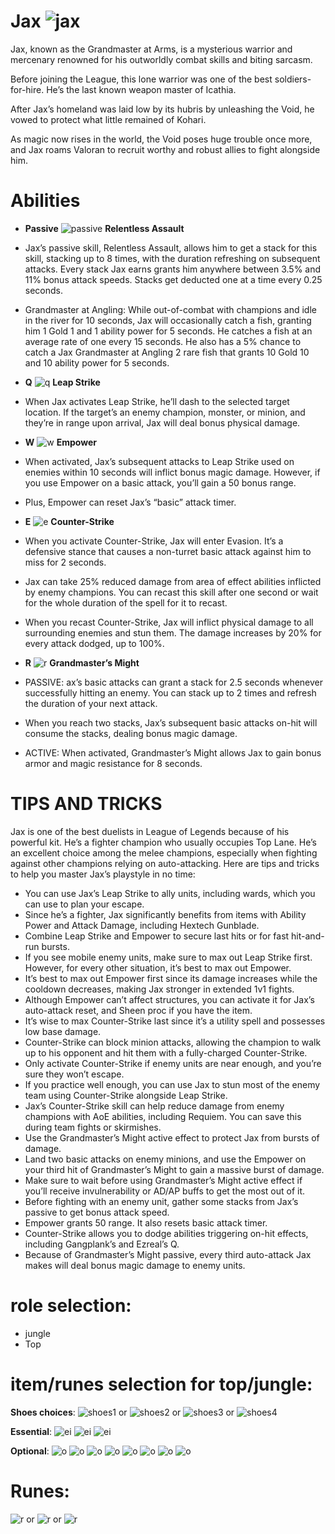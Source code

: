 # Jax ![jax](https://static.wikia.nocookie.net/leagueoflegends/images/f/f5/Jax_OriginalSquare.png/revision/latest/scale-to-width-down/42?cb=20230926225838)

Jax, known as the Grandmaster at Arms, is a mysterious warrior and mercenary renowned for his outworldly combat skills and biting sarcasm.

Before joining the League, this lone warrior was one of the best soldiers-for-hire. He’s the last known weapon master of Icathia.

After Jax’s homeland was laid low by its hubris by unleashing the Void, he vowed to protect what little remained of Kohari.

As magic now rises in the world, the Void poses huge trouble once more, and Jax roams Valoran to recruit worthy and robust allies to fight alongside him.


# Abilities
- **Passive** ![passive](https://static.wikia.nocookie.net/leagueoflegends/images/2/2d/Jax_Relentless_Assault.png/revision/latest?cb=20230929221538) **Relentless Assault** 
- Jax’s passive skill, Relentless Assault, allows him to get a stack for this skill, stacking up to 8 times, with the duration refreshing on subsequent attacks.
Every stack Jax earns grants him anywhere between 3.5% and 11% bonus attack speeds. Stacks get deducted one at a time every 0.25 seconds.

- Grandmaster at Angling: While out-of-combat with champions and idle in the river for 10 seconds, Jax will occasionally catch a fish, granting him 1 Gold 1 and 1 ability power for 5 seconds. He catches a fish at an average rate of one every 15 seconds. He also has a 5% chance to catch a Jax Grandmaster at Angling 2 rare fish that grants 10 Gold 10 and 10 ability power for 5 seconds.
  
- **Q** ![q](https://static.wikia.nocookie.net/leagueoflegends/images/c/ca/Jax_Leap_Strike.png/revision/latest?cb=20230929221423) **Leap Strike**
- When Jax activates Leap Strike, he’ll dash to the selected target location. If the target’s an enemy champion, monster, or minion, and they’re in range upon arrival, Jax will deal bonus physical damage.
  
- **W** ![w](https://static.wikia.nocookie.net/leagueoflegends/images/5/57/Jax_Empower.png/revision/latest?cb=20230929221204) **Empower**
- When activated, Jax’s subsequent attacks to Leap Strike used on enemies within 10 seconds will inflict bonus magic damage. However, if you use Empower on a basic attack, you’ll gain a 50 bonus range.
- Plus, Empower can reset Jax’s “basic” attack timer.
  
- **E** ![e](https://static.wikia.nocookie.net/leagueoflegends/images/9/9b/Jax_Counter_Strike.png/revision/latest?cb=20230929221107) **Counter-Strike**
- When you activate Counter-Strike, Jax will enter Evasion. It’s a defensive stance that causes a non-turret basic attack against him to miss for 2 seconds.
- Jax can take 25% reduced damage from area of effect abilities inflicted by enemy champions. You can recast this skill after one second or wait for the whole duration of the spell for it to recast.
- When you recast Counter-Strike, Jax will inflict physical damage to all surrounding enemies and stun them. The damage increases by 20% for every attack dodged, up to 100%.
  
- **R** ![r](https://static.wikia.nocookie.net/leagueoflegends/images/7/7f/Jax_Grandmaster-At-Arms.png/revision/latest?cb=20230929221259) **Grandmaster’s Might**
- PASSIVE: ax’s basic attacks can grant a stack for 2.5 seconds whenever successfully hitting an enemy. You can stack up to 2 times and refresh the duration of your next attack.
- When you reach two stacks, Jax’s subsequent basic attacks on-hit will consume the stacks, dealing bonus magic damage. 
- ACTIVE: When activated, Grandmaster’s Might allows Jax to gain bonus armor and magic resistance for 8 seconds.

# TIPS AND TRICKS

Jax is one of the best duelists in League of Legends because of his powerful kit. He’s a fighter champion who usually occupies Top Lane. He’s an excellent choice among the melee champions, especially when fighting against other champions relying on auto-attacking.
Here are tips and tricks to help you master Jax’s playstyle in no time:

- You can use Jax’s Leap Strike to ally units, including wards, which you can use to plan your escape. 
- Since he’s a fighter, Jax significantly benefits from items with Ability Power and Attack Damage, including Hextech Gunblade. 
- Combine Leap Strike and Empower to secure last hits or for fast hit-and-run bursts. 
- If you see mobile enemy units, make sure to max out Leap Strike first. However, for every other situation, it’s best to max out Empower. 
- It’s best to max out Empower first since its damage increases while the cooldown decreases, making Jax stronger in extended 1v1 fights. 
- Although Empower can’t affect structures, you can activate it for Jax’s auto-attack reset, and Sheen proc if you have the item. 
- It’s wise to max Counter-Strike last since it’s a utility spell and possesses low base damage. 
- Counter-Strike can block minion attacks, allowing the champion to walk up to his opponent and hit them with a fully-charged Counter-Strike. 
- Only activate Counter-Strike if enemy units are near enough, and you’re sure they won’t escape. 
- If you practice well enough, you can use Jax to stun most of the enemy team using Counter-Strike alongside Leap Strike. 
- Jax’s Counter-Strike skill can help reduce damage from enemy champions with AoE abilities, including Requiem. You can save this during team fights or skirmishes. 
- Use the Grandmaster’s Might active effect to protect Jax from bursts of damage. 
- Land two basic attacks on enemy minions, and use the Empower on your third hit of Grandmaster’s Might to gain a massive burst of damage. 
- Make sure to wait before using Grandmaster’s Might active effect if you’ll receive invulnerability or AD/AP buffs to get the most out of it. 
- Before fighting with an enemy unit, gather some stacks from Jax’s passive to get bonus attack speed. 
- Empower grants 50 range. It also resets basic attack timer. 
- Counter-Strike allows you to dodge abilities triggering on-hit effects, including Gangplank’s and Ezreal’s Q. 
- Because of Grandmaster’s Might passive, every third auto-attack Jax makes will deal bonus magic damage to enemy units.

# role selection:
- jungle
- Top

# item/runes selection for top/jungle:
**Shoes choices**:
![shoes1](https://static.wikia.nocookie.net/leagueoflegends/images/1/14/Ionian_Boots_of_Lucidity_item.png/revision/latest/scale-to-width-down/40?cb=20201029200352) or
![shoes2](https://static.wikia.nocookie.net/leagueoflegends/images/b/be/Plated_Steelcaps_item.png/revision/latest/scale-to-width-down/40?cb=20201029223540) or
![shoes3](https://static.wikia.nocookie.net/leagueoflegends/images/9/96/Mercury%27s_Treads_item.png/revision/latest/scale-to-width-down/40?cb=20201027211544) or
![shoes4](https://static.wikia.nocookie.net/leagueoflegends/images/6/69/Boots_of_Swiftness_item.png/revision/latest/scale-to-width-down/40?cb=20201027193506)

**Essential**:
![ei](https://static.wikia.nocookie.net/leagueoflegends/images/3/3d/Trinity_Force_item.png/revision/latest/scale-to-width-down/40?cb=20201102200650)
![ei](https://static.wikia.nocookie.net/leagueoflegends/images/1/1c/Spear_of_Shojin_item.png/revision/latest/scale-to-width-down/40?cb=20221020150439)
![ei](https://static.wikia.nocookie.net/leagueoflegends/images/4/4f/Sundered_Sky_item.png/revision/latest/scale-to-width-down/40?cb=20231122033514)

**Optional**:
![o](https://static.wikia.nocookie.net/leagueoflegends/images/8/8f/Abyssal_Mask_item.png/revision/latest/scale-to-width-down/40?cb=20221019161205)
![o](https://static.wikia.nocookie.net/leagueoflegends/images/2/2f/Blade_of_the_Ruined_King_item.png/revision/latest/scale-to-width-down/40?cb=20230505015415)
![o](https://static.wikia.nocookie.net/leagueoflegends/images/1/1c/Death%27s_Dance_item.png/revision/latest/scale-to-width-down/40?cb=20221019161938)
![o](https://static.wikia.nocookie.net/leagueoflegends/images/3/37/Force_of_Nature_item.png/revision/latest/scale-to-width-down/40?cb=20201118204335)
![o](https://static.wikia.nocookie.net/leagueoflegends/images/5/58/Frozen_Heart_item.png/revision/latest/scale-to-width-down/40?cb=20210904173935)
![o](https://static.wikia.nocookie.net/leagueoflegends/images/c/c7/Jak%27Sho%2C_The_Protean_item.png/revision/latest/scale-to-width-down/40?cb=20221019174444)
![o](https://static.wikia.nocookie.net/leagueoflegends/images/9/9b/Sterak%27s_Gage_item.png/revision/latest/scale-to-width-down/40?cb=20201027215554)
![o](https://static.wikia.nocookie.net/leagueoflegends/images/1/16/Wit%27s_End_item.png/revision/latest/scale-to-width-down/40?cb=20201027220422)

# Runes:
![r](https://static.wikia.nocookie.net/leagueoflegends/images/f/f2/Lethal_Tempo_rune.png/revision/latest/scale-to-width-down/52?cb=20171126182145) or
![r](https://static.wikia.nocookie.net/leagueoflegends/images/2/20/Conqueror_rune.png/revision/latest/scale-to-width-down/52?cb=20180314225947) or
![r](https://static.wikia.nocookie.net/leagueoflegends/images/a/a3/Grasp_of_the_Undying_rune.png/revision/latest/scale-to-width-down/52?cb=20171126182107)


